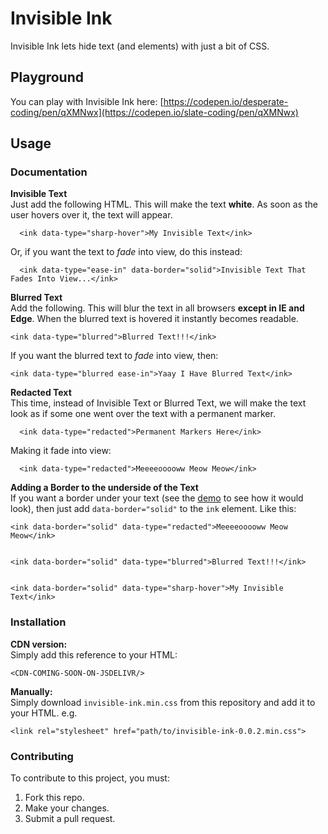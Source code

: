# Invisible Ink

Invisible Ink lets hide text (and elements) with just a bit of CSS.

## Playground

You can play with Invisible Ink here: [https://codepen.io/desperate-coding/pen/qXMNwx](https://codepen.io/slate-coding/pen/qXMNwx)

## Usage

### Documentation

**Invisible Text**  
Just add the following HTML. This will make the text **white**. As soon as the user hovers over it, the text will appear.

      <ink data-type="sharp-hover">My Invisible Text</ink>

Or, if you want the text to _fade_ into view, do this instead:

      <ink data-type="ease-in" data-border="solid">Invisible Text That Fades Into View...</ink>

**Blurred Text**  
Add the following. This will blur the text in all browsers **except in IE and Edge**. When the blurred text is hovered it instantly becomes readable.

    <ink data-type="blurred">Blurred Text!!!</ink>

If you want the blurred text to _fade_ into view, then:

    <ink data-type="blurred ease-in">Yaay I Have Blurred Text</ink>

**Redacted Text**  
This time, instead of Invisible Text or Blurred Text, we will make the text look as if some one went over the text with a permanent marker.

      <ink data-type="redacted">Permanent Markers Here</ink> 

Making it fade into view:

      <ink data-type="redacted">Meeeeooooww Meow Meow</ink> 

**Adding a Border to the underside of the Text**  
If you want a border under your text (see the [demo](https://codepen.io/slate-coding/pen/qXMNwx) to see how it would look), then just add `data-border="solid"` to the `ink` element. Like this:

    <ink data-border="solid" data-type="redacted">Meeeeooooww Meow Meow</ink> 


    <ink data-border="solid" data-type="blurred">Blurred Text!!!</ink>


    <ink data-border="solid" data-type="sharp-hover">My Invisible Text</ink>

### Installation

**CDN version:**  
Simply add this reference to your HTML:

    <CDN-COMING-SOON-ON-JSDELIVR/>

**Manually:**  
Simply download `invisible-ink.min.css` from this repository and add it to your HTML. e.g.

    <link rel="stylesheet" href="path/to/invisible-ink-0.0.2.min.css">

### Contributing

To contribute to this project, you must:

1.  Fork this repo.
2.  Make your changes.
3.  Submit a pull request.
